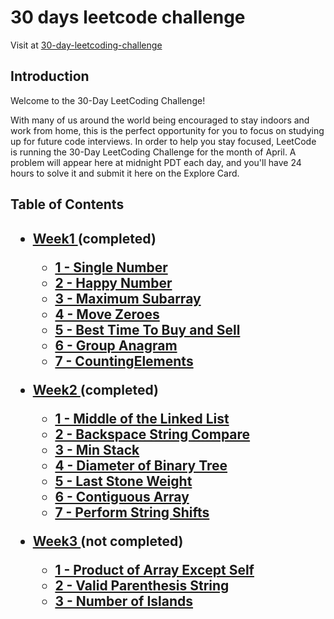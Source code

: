<h1>30 days leetcode challenge</h2>
<p>Visit at <a href = "https://leetcode.com/explore/other/card/30-day-leetcoding-challenge">30-day-leetcoding-challenge</a></p>
<h2>Introduction</h2>
<p>Welcome to the 30-Day LeetCoding Challenge!</p>
<p>With many of us around the world being encouraged to stay indoors and work from home, this is the perfect opportunity for you to focus on studying up for future code interviews. In order to help you stay focused, LeetCode is running the 30-Day LeetCoding Challenge for the month of April. A problem will appear here at midnight PDT each day, and you'll have 24 hours to solve it and submit it here on the Explore Card.</p>
<h2>Table of Contents<h2>
  
  - <a href = "./week1">Week1 </a> (completed)
       - <a href = "./week1/SingleNumber.py">1 - Single Number</a>
    - <a href = "./week1/HappyNumber.py">2 - Happy Number</a>
    - <a href = "./week1/MaximumSubarray.py">3 - Maximum Subarray</a>
    - <a href = "./week1/MoveZeroes.py">4 - Move Zeroes</a>
    - <a href = "./week1/BestTimeToBuy.py">5 - Best Time To Buy and Sell</a>
    - <a href = "./week1/GroupAnagram.py">6 - Group Anagram</a>
    - <a href = "./week1/CountingElements.py">7 - CountingElements</a>
  
  - <a href = "./week2">Week2 </a> (completed)
    - <a href = "./week2/MiddleOfTheLinkedList.py">1 -  Middle of the Linked List</a>
    - <a href = "./week2/BackspaceStringCompare.py">2 - Backspace String Compare</a>
    - <a href = "./week2/MinStack.py">3 - Min Stack</a>
    - <a href = "./week2/DiameterofBinaryTree.py">4 - Diameter of Binary Tree</a>
    - <a href = "./week2/LastStoneWeight.py">5 - Last Stone Weight</a>
    - <a href = "./week2/ContiguousArray.py">6 - Contiguous Array</a>
    - <a href = "./week2/PerformStringShifts.py">7 - Perform String Shifts</a>
  - <a href = "./week3">Week3 </a> (not completed)
    - <a href = "./week3/ProductofArrayExceptSelf.py">1 - Product of Array Except Self</a>
    - <a href = "./week3/ValidParenthesisString.py">2 - Valid Parenthesis String</a>
    - <a href = "./week3/NumberofIslands.py">3 - Number of Islands</a>
<!--     - <a href = "./week3/NumberofIslands.py">1 - Number of Islands</a>
    - <a href = "./week3/NumberofIslands.py">1 - Number of Islands</a>
    - <a href = "./week3/NumberofIslands.py">1 - Number of Islands</a>
    - <a href = "./week3/NumberofIslands.py">1 - Number of Islands</a> -->
<!--   - <a href = "./week4">Week1 (completed)</a> -->

